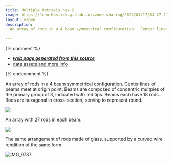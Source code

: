 ```yaml
---
title: Multiple tetraxis hex 2
image: https://John-Kostick.github.io/vzome-sharing/2022/01/17/14-27-27-Multiple-tetraxis-hex-2/Multiple-tetraxis-hex-2.png
layout: vzome
description:
  An array of rods in a 4 beam symmetrical configuration.  Center lines of beams meet at origin point.  Beams are composed of concentric multples of the primary group of 3, indicated with red tips. Beams each have 18 rods. Rods are hexagonal in cross-section, serving to represent round.  
  
---
```


{% comment %}
 - [***web page generated from this source***][post]
 - [data assets and more info][github]

[post]: <https://John-Kostick.github.io/vzome-sharing/2022/01/17/Multiple-tetraxis-hex-2-14-27-27.html>
[github]: <https://github.com/John-Kostick/vzome-sharing/tree/main/2022/01/17/14-27-27-Multiple-tetraxis-hex-2/>
{% endcomment %}

  An array of rods in a 4 beam symmetrical configuration.  Center lines of beams meet at origin point.  Beams are composed of concentric multples of the primary group of 3, indicated with red tips. Beams each have 18 rods. Rods are hexagonal in cross-section, serving to represent round. 
  

<vzome-viewer style="width: 100%; height: 100vh;"
       src="https://John-Kostick.github.io/vzome-sharing/2022/01/17/14-27-27-Multiple-tetraxis-hex-2/Multiple-tetraxis-hex-2.vZome" >
  <img src="https://John-Kostick.github.io/vzome-sharing/2022/01/17/14-27-27-Multiple-tetraxis-hex-2/Multiple-tetraxis-hex-2.png" />
</vzome-viewer>

  An array with 27 rods in each beam. 
  
  <vzome-viewer style="width: 100%; height: 100vh;"
       src="https://John-Kostick.github.io/vzome-sharing/2022/01/17/14-27-27-Multiple-tetraxis-hex-2/Multiple-tetraxis-hex-2.vZome" >
  <img src="https://John-Kostick.github.io/vzome-sharing/2022/01/17/14-27-27-Multiple-tetraxis-hex-2/Multiple-tetraxis-hex-2.png" />
</vzome-viewer>

The same arrangement of rods made of glass, supported by a curved wire rendition of the same form.  

![IMG_0737](https://user-images.githubusercontent.com/78830166/149831735-615d51d1-cb98-4bfd-a963-1406a54216b3.JPG)
